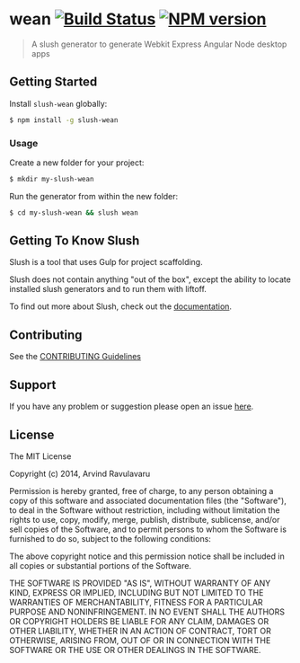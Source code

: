 # wean [![Build Status](https://secure.travis-ci.org/arvindr21/slush-wean.png?branch=master)](https://travis-ci.org/arvindr21/slush-wean) [![NPM version](https://badge-me.herokuapp.com/api/npm/slush-wean.png)](http://badges.enytc.com/for/npm/slush-wean)

> A slush generator to generate Webkit Express Angular Node desktop apps

## Getting Started

Install `slush-wean` globally:

```bash
$ npm install -g slush-wean
```

### Usage

Create a new folder for your project:

```bash
$ mkdir my-slush-wean
```

Run the generator from within the new folder:

```bash
$ cd my-slush-wean && slush wean
```

## Getting To Know Slush

Slush is a tool that uses Gulp for project scaffolding.

Slush does not contain anything "out of the box", except the ability to locate installed slush generators and to run them with liftoff.

To find out more about Slush, check out the [documentation](https://github.com/klei/slush).

## Contributing

See the [CONTRIBUTING Guidelines](https://github.com/arvindr21/slush-wean/blob/master/CONTRIBUTING.md)

## Support
If you have any problem or suggestion please open an issue [here](https://github.com/arvindr21/slush-wean/issues).

## License 

The MIT License

Copyright (c) 2014, Arvind Ravulavaru

Permission is hereby granted, free of charge, to any person
obtaining a copy of this software and associated documentation
files (the "Software"), to deal in the Software without
restriction, including without limitation the rights to use,
copy, modify, merge, publish, distribute, sublicense, and/or sell
copies of the Software, and to permit persons to whom the
Software is furnished to do so, subject to the following
conditions:

The above copyright notice and this permission notice shall be
included in all copies or substantial portions of the Software.

THE SOFTWARE IS PROVIDED "AS IS", WITHOUT WARRANTY OF ANY KIND,
EXPRESS OR IMPLIED, INCLUDING BUT NOT LIMITED TO THE WARRANTIES
OF MERCHANTABILITY, FITNESS FOR A PARTICULAR PURPOSE AND
NONINFRINGEMENT. IN NO EVENT SHALL THE AUTHORS OR COPYRIGHT
HOLDERS BE LIABLE FOR ANY CLAIM, DAMAGES OR OTHER LIABILITY,
WHETHER IN AN ACTION OF CONTRACT, TORT OR OTHERWISE, ARISING
FROM, OUT OF OR IN CONNECTION WITH THE SOFTWARE OR THE USE OR
OTHER DEALINGS IN THE SOFTWARE.


